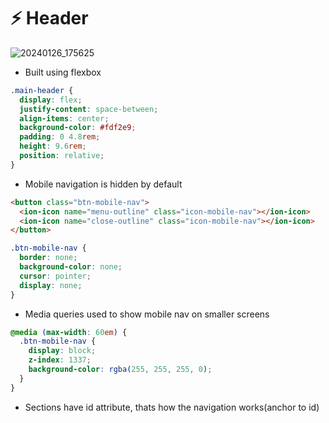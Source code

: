 # ⚡ Header

![20240126_175625](https://github.com/Edveika/OmniFood.dev/assets/113787144/beea07e0-a293-4100-b811-5fac05ecbd53)

* Built using flexbox

```css
.main-header {
  display: flex;
  justify-content: space-between;
  align-items: center;
  background-color: #fdf2e9;
  padding: 0 4.8rem;
  height: 9.6rem;
  position: relative;
}
```

* Mobile navigation is hidden by default

```html
<button class="btn-mobile-nav">
  <ion-icon name="menu-outline" class="icon-mobile-nav"></ion-icon>
  <ion-icon name="close-outline" class="icon-mobile-nav"></ion-icon>
</button>
```

```css
.btn-mobile-nav {
  border: none;
  background-color: none;
  cursor: pointer;
  display: none;
}
```

* Media queries used to show mobile nav on smaller screens

```css
@media (max-width: 60em) {
  .btn-mobile-nav {
    display: block;
    z-index: 1337;
    background-color: rgba(255, 255, 255, 0);
  }
}
```

* Sections have id attribute, thats how the navigation works(anchor to id)
